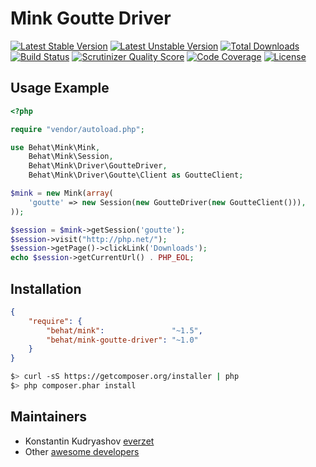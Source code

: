 Mink Goutte Driver
==================

[![Latest Stable Version](https://poser.pugx.org/behat/mink-goutte-driver/v/stable.svg)](https://packagist.org/packages/behat/mink-goutte-driver)
[![Latest Unstable Version](https://poser.pugx.org/behat/mink-goutte-driver/v/unstable.svg)](https://packagist.org/packages/behat/mink-goutte-driver)
[![Total Downloads](https://poser.pugx.org/behat/mink-goutte-driver/downloads.svg)](https://packagist.org/packages/behat/mink-goutte-driver)
[![Build Status](https://travis-ci.org/Behat/MinkGoutteDriver.svg?branch=master)](https://travis-ci.org/Behat/MinkGoutteDriver)
[![Scrutinizer Quality Score](https://scrutinizer-ci.com/g/Behat/MinkGoutteDriver/badges/quality-score.png?s=ca141bb2cad18e74cf3d3b132b1a6aa0f3f004a5)](https://scrutinizer-ci.com/g/Behat/MinkGoutteDriver/)
[![Code Coverage](https://scrutinizer-ci.com/g/Behat/MinkGoutteDriver/badges/coverage.png?s=ca2d17a948660bfaeb4a95bf1a709644305c54f3)](https://scrutinizer-ci.com/g/Behat/MinkGoutteDriver/)
[![License](https://poser.pugx.org/behat/mink-goutte-driver/license.svg)](https://packagist.org/packages/behat/mink-goutte-driver)

Usage Example
-------------

``` php
<?php

require "vendor/autoload.php";

use Behat\Mink\Mink,
    Behat\Mink\Session,
    Behat\Mink\Driver\GoutteDriver,
    Behat\Mink\Driver\Goutte\Client as GoutteClient;

$mink = new Mink(array(
    'goutte' => new Session(new GoutteDriver(new GoutteClient())),
));

$session = $mink->getSession('goutte');
$session->visit("http://php.net/");
$session->getPage()->clickLink('Downloads');
echo $session->getCurrentUrl() . PHP_EOL;
```

Installation
------------

``` json
{
    "require": {
        "behat/mink":               "~1.5",
        "behat/mink-goutte-driver": "~1.0"
    }
}
```

``` bash
$> curl -sS https://getcomposer.org/installer | php
$> php composer.phar install
```

Maintainers
-----------

* Konstantin Kudryashov [everzet](http://github.com/everzet)
* Other [awesome developers](https://github.com/Behat/MinkGoutteDriver/graphs/contributors)
